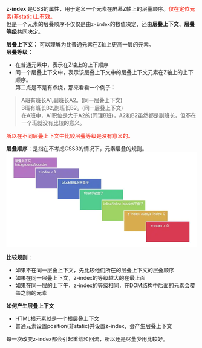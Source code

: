 **z-index** 是CSS的属性，用于定义一个元素在屏幕Z轴上的层叠顺序。<font color="#f34134;">仅在定位元素(非static)上有效。</font>    
但是一个元素的层叠顺序不仅仅是由`z-index`的数值决定，还由**层叠上下文**、**层叠等级**共同决定。  

**层叠上下文：** 可以理解为比普通元素在Z轴上更高一层的元素。  
**层叠等级：**
- 在普通元素中，表示在Z轴上的上下顺序
- 同一个层叠上下文中，表示该层叠上下文中的层叠上下文元素在Z轴上的上下顺序。  
第二点是不是有点绕，那来看看一个例子：  
>A班有班长A1,副班长A2。(同一层叠上下文)   
B班有班长B2,副班长B2。(同一层叠上下文)   
在A班中，A1职位是大于A2的(同理B班)，A2和B2虽然都是副班长，但不在一个班就没有比较的意义。  

<font color="#f34134;">所以在不同层叠上下文中比较层叠等级是没有意义的。</font>

**层叠顺序**：是指在不考虑CSS3的情况下，元素层叠的规则。
![z-index层叠顺序](../../../.vuepress/imgs/blog/css/zindex.png)

**比较规则**：
- 如果不在同一层叠上下文，先比较他们所在的层叠上下文的层叠顺序
- 如果在同一层叠上下文，z-index的等级越大的在最上面
- 如果在同一层的上下午，z-index的等级相同，在DOM结构中后面的元素会覆盖之前的元素

**如何产生层叠上下文**
- HTML根元素就是一个根层叠上下文
- 普通元素设置position(非static)并设置z-index，会产生层叠上下文

每一次改变z-index都会引起重绘和回流，所以还是尽量少用比较好。